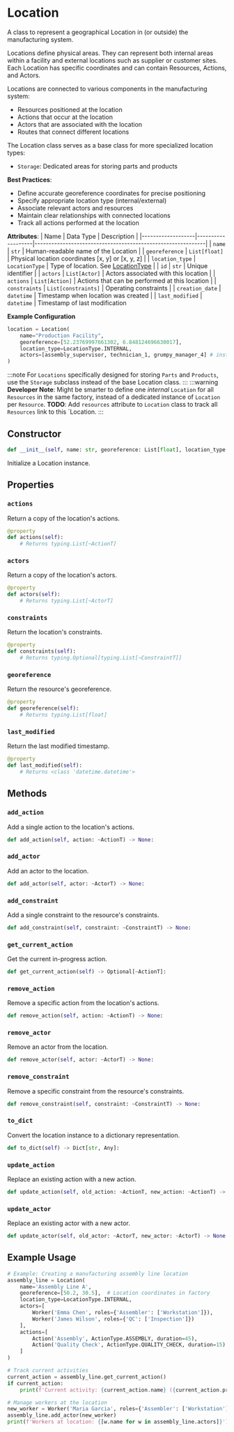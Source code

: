 # Location

A class to represent a geographical Location in (or outside) the manufacturing system.

Locations define physical areas. They can represent
both internal areas within a facility and external locations such as supplier or customer sites.
Each Location has specific coordinates and can contain Resources, Actions, and Actors.

Locations are connected to various components in the manufacturing system:
- Resources positioned at the location
- Actions that occur at the location
- Actors that are associated with the location
- Routes that connect different locations

The Location class serves as a base class for more specialized location types:
- `Storage`: Dedicated areas for storing parts and products

**Best Practices**:
- Define accurate georeference coordinates for precise positioning
- Specify appropriate location type (internal/external)
- Associate relevant actors and resources
- Maintain clear relationships with connected locations
- Track all actions performed at the location

**Attributes**:
| Name              | Data Type         | Description                                                 |
|-------------------|-------------------|-------------------------------------------------------------|
| `name`            | `str`             | Human-readable name of the Location                         |
| `georeference`    | `List[float]`     | Physical location coordinates [x, y] or [x, y, z]           |
| `location_type`   | `LocationType`    | Type of location. See [LocationType](/docs/classes/locationtype)                       |
| `id`              | `str`             | Unique identifier                                           |
| `actors`          | `List[Actor]`     | Actors associated with this location                        |
| `actions`         | `List[Action]`    | Actions that can be performed at this location              |
| `constraints`      | `List[constraints]`      | Operating constraints                                       |
| `creation_date`   | `datetime`        | Timestamp when location was created                         |
| `last_modified`   | `datetime`        | Timestamp of last modification  

**Example Configuration**
```python
location = Location(
    name="Production Facility",
    georeference=[52.23769997661302, 6.848124696630017],
    location_type=LocationType.INTERNAL,
    actors=[assembly_supervisor, technician_1, grumpy_manager_4] # instances of Actor class
)
```
:::note
For `Locations` specifically designed for storing `Parts` and `Products`, use the `Storage` subclass instead of the base Location class.
:::
:::warning
**Developer Note**: Might be smarter to define one *internal* `Location` for all `Resources` in the same factory, instead of a dedicated instance of `Location` per `Resource`. **TODO**: Add `resources` attribute to `Location` class to track all `Resources` link to this `Location. 
:::


## Constructor

```python
def __init__(self, name: str, georeference: List[float], location_type: omm.LocationType = <LocationType.EXTERNAL: 2>, id: Optional[str] = None, actors: List[~ActorT] = None, actions: List[~ActionT] = None, constraints: Optional[List[~ConstraintT]] = None) -> None:
```

Initialize a Location instance.


## Properties


### `actions`

Return a copy of the location's actions.

```python
@property
def actions(self):
    # Returns typing.List[~ActionT]
```


### `actors`

Return a copy of the location's actors.

```python
@property
def actors(self):
    # Returns typing.List[~ActorT]
```


### `constraints`

Return the location's constraints.

```python
@property
def constraints(self):
    # Returns typing.Optional[typing.List[~ConstraintT]]
```


### `georeference`

Return the resource's georeference.

```python
@property
def georeference(self):
    # Returns typing.List[float]
```


### `last_modified`

Return the last modified timestamp.

```python
@property
def last_modified(self):
    # Returns <class 'datetime.datetime'>
```


## Methods


### `add_action`

Add a single action to the location's actions.

```python
def add_action(self, action: ~ActionT) -> None:
```


### `add_actor`

Add an actor to the location.

```python
def add_actor(self, actor: ~ActorT) -> None:
```


### `add_constraint`

Add a single constraint to the resource's constraints.

```python
def add_constraint(self, constraint: ~ConstraintT) -> None:
```


### `get_current_action`

Get the current in-progress action.

```python
def get_current_action(self) -> Optional[~ActionT]:
```


### `remove_action`

Remove a specific action from the location's actions.

```python
def remove_action(self, action: ~ActionT) -> None:
```


### `remove_actor`

Remove an actor from the location.

```python
def remove_actor(self, actor: ~ActorT) -> None:
```


### `remove_constraint`

Remove a specific constraint from the resource's constraints.

```python
def remove_constraint(self, constraint: ~ConstraintT) -> None:
```


### `to_dict`

Convert the location instance to a dictionary representation.

```python
def to_dict(self) -> Dict[str, Any]:
```


### `update_action`

Replace an existing action with a new action.

```python
def update_action(self, old_action: ~ActionT, new_action: ~ActionT) -> None:
```


### `update_actor`

Replace an existing actor with a new actor.

```python
def update_actor(self, old_actor: ~ActorT, new_actor: ~ActorT) -> None:
```


## Example Usage

```python
# Example: Creating a manufacturing assembly line location
assembly_line = Location(
    name='Assembly Line A',
    georeference=[50.2, 30.5],  # Location coordinates in factory
    location_type=LocationType.INTERNAL,
    actors=[
        Worker('Emma Chen', roles={'Assembler': ['Workstation']}),
        Worker('James Wilson', roles={'QC': ['Inspection']})
    ],
    actions=[
        Action('Assembly', ActionType.ASSEMBLY, duration=45),
        Action('Quality Check', ActionType.QUALITY_CHECK, duration=15)
    ]
)

# Track current activities
current_action = assembly_line.get_current_action()
if current_action:
    print(f'Current activity: {current_action.name} ({current_action.progress}% complete)')

# Manage workers at the location
new_worker = Worker('Maria Garcia', roles={'Assembler': ['Workstation']})
assembly_line.add_actor(new_worker)
print(f'Workers at location: {[w.name for w in assembly_line.actors]}')
```
